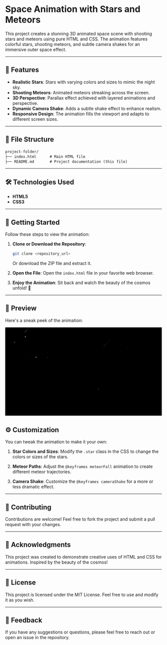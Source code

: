 # Space Animation with Stars and Meteors

This project creates a stunning 3D animated space scene with shooting stars and meteors using pure HTML and CSS. The animation features colorful stars, shooting meteors, and subtle camera shakes for an immersive outer space effect.

---

## 🌌 Features

- **Realistic Stars**: Stars with varying colors and sizes to mimic the night sky.
- **Shooting Meteors**: Animated meteors streaking across the screen.
- **3D Perspective**: Parallax effect achieved with layered animations and perspective.
- **Dynamic Camera Shake**: Adds a subtle shake effect to enhance realism.
- **Responsive Design**: The animation fills the viewport and adapts to different screen sizes.

---

## 📂 File Structure

```plaintext
project-folder/
├── index.html      # Main HTML file
├── README.md       # Project documentation (this file)
```

---

## 🛠️ Technologies Used

- **HTML5**
- **CSS3**

---

## 🚀 Getting Started

Follow these steps to view the animation:

1. **Clone or Download the Repository**:
   ```bash
   git clone <repository_url>
   ```
   Or download the ZIP file and extract it.

2. **Open the File**:
   Open the `index.html` file in your favorite web browser.

3. **Enjoy the Animation**:
   Sit back and watch the beauty of the cosmos unfold! 🌠

---

## 📸 Preview

Here's a sneak peek of the animation:

![](ezgif-2-7484017860.gif)

## ⚙️ Customization

You can tweak the animation to make it your own:

1. **Star Colors and Sizes**:
   Modify the `.star` class in the CSS to change the colors or sizes of the stars.

2. **Meteor Paths**:
   Adjust the `@keyframes meteorFall` animation to create different meteor trajectories.

3. **Camera Shake**:
   Customize the `@keyframes cameraShake` for a more or less dramatic effect.

---

## 🤝 Contributing

Contributions are welcome! Feel free to fork the project and submit a pull request with your changes.

---

## 🌟 Acknowledgments

This project was created to demonstrate creative uses of HTML and CSS for animations. Inspired by the beauty of the cosmos!

---

## 📜 License

This project is licensed under the MIT License. Feel free to use and modify it as you wish.

---

## 💬 Feedback

If you have any suggestions or questions, please feel free to reach out or open an issue in the repository.
